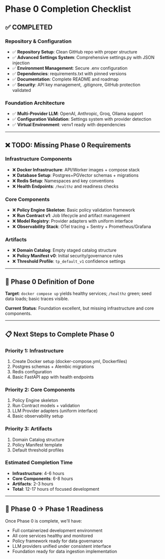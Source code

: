 # Phase 0 Completion Checklist

## ✅ **COMPLETED**

### Repository & Configuration
- ✅ **Repository Setup**: Clean GitHub repo with proper structure
- ✅ **Advanced Settings System**: Comprehensive settings.py with JSON injection  
- ✅ **Environment Management**: Secure .env configuration
- ✅ **Dependencies**: requirements.txt with pinned versions
- ✅ **Documentation**: Complete README and roadmap
- ✅ **Security**: API key management, .gitignore, GitHub protection validated

### Foundation Architecture  
- ✅ **Multi-Provider LLM**: OpenAI, Anthropic, Groq, Ollama support
- ✅ **Configuration Validation**: Settings system with provider detection
- ✅ **Virtual Environment**: venv1 ready with dependencies

---

## ❌ **TODO: Missing Phase 0 Requirements**

### Infrastructure Components
- ❌ **Docker Infrastructure**: API/Worker images + compose stack
- ❌ **Database Setup**: Postgres+PGVector schemas + migrations  
- ❌ **Redis Setup**: Namespaces and key conventions
- ❌ **Health Endpoints**: `/healthz` and readiness checks

### Core Components
- ❌ **Policy Engine Skeleton**: Basic policy validation framework
- ❌ **Run Contract v1**: Job lifecycle and artifact management
- ❌ **Model Registry**: Provider adapters with uniform interface
- ❌ **Observability Stack**: OTel tracing + Sentry + Prometheus/Grafana

### Artifacts
- ❌ **Domain Catalog**: Empty staged catalog structure
- ❌ **Policy Manifest v0**: Initial security/governance rules
- ❌ **Threshold Profile**: `tp_default_v1` confidence settings

---

## 🎯 **Phase 0 Definition of Done**

**Target**: `docker compose up` yields healthy services; `/healthz` green; seed data loads; basic traces visible.

**Current Status**: Foundation excellent, but missing infrastructure and core components.

---

## 📋 **Next Steps to Complete Phase 0**

### Priority 1: Infrastructure
1. Create Docker setup (docker-compose.yml, Dockerfiles)
2. Postgres schemas + Alembic migrations  
3. Redis configuration
4. Basic FastAPI app with health endpoints

### Priority 2: Core Components
1. Policy Engine skeleton
2. Run Contract models + validation
3. LLM Provider adapters (uniform interface)
4. Basic observability setup

### Priority 3: Artifacts
1. Domain Catalog structure
2. Policy Manifest template
3. Default threshold profiles

### Estimated Completion Time
- **Infrastructure**: 4-6 hours
- **Core Components**: 6-8 hours  
- **Artifacts**: 2-3 hours
- **Total**: 12-17 hours of focused development

---

## 🚀 **Phase 0 → Phase 1 Readiness**

Once Phase 0 is complete, we'll have:
- Full containerized development environment
- All core services healthy and monitored
- Policy framework ready for data governance
- LLM providers unified under consistent interface
- Foundation ready for data ingestion implementation
